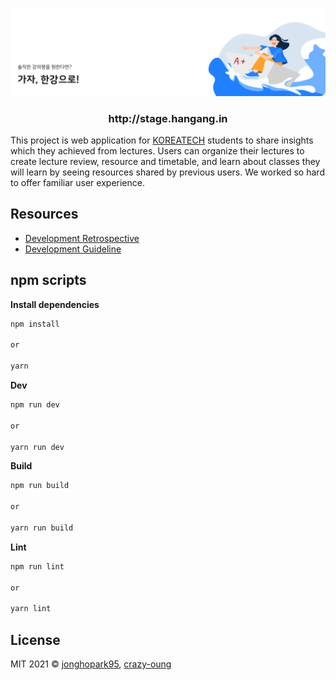 ![GitHub Banner](https://raw.githubusercontent.com/BCSDLab/HANGANG_FRONT_END/develop/.github/images/hangang-banner.png)

<h3 align="center">http://stage.hangang.in</h3>

This project is web application for [KOREATECH](https://www.koreatech.ac.kr/eng/Main.do) students to share insights which they achieved from lectures. Users can organize their lectures to create lecture review, resource and timetable, and learn about classes they will learn by seeing resources shared by previous users. We worked so hard to offer familiar user experience.

## Resources

- [Development Retrospective](https://jhpa.tistory.com/4)
- [Development Guideline](https://hangang-storage.s3.ap-northeast-2.amazonaws.com/assets/2021.03.16+%E1%84%92%E1%85%A1%E1%86%AB%E1%84%80%E1%85%A1%E1%86%BC+%E1%84%91%E1%85%B3%E1%84%85%E1%85%A9%E1%84%8C%E1%85%A6%E1%86%A8%E1%84%90%E1%85%B3+Guideline.pdf)

## npm scripts

**Install dependencies**

```zsh
npm install

or

yarn
```

**Dev**

```zsh
npm run dev

or

yarn run dev
```

**Build**

```zsh
npm run build

or

yarn run build
```

**Lint**

```zsh
npm run lint

or

yarn lint
```

## License

MIT 2021 © [jonghopark95](https://github.com/jonghopark95), [crazy-oung](https://github.com/crazy-oung)
